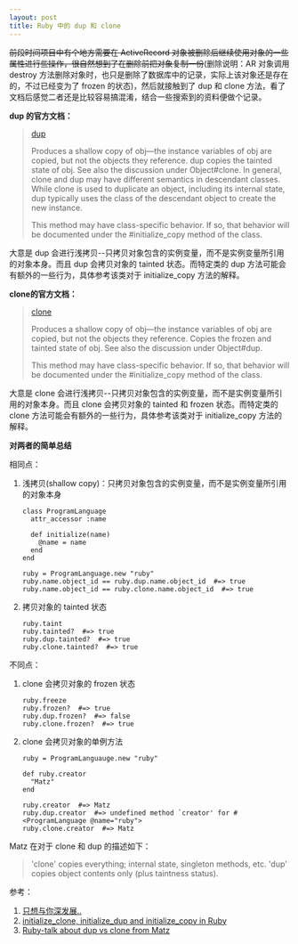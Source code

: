 ```yaml
---
layout: post
title: Ruby 中的 dup 和 clone
---
```


<del>前段时间项目中有个地方需要在 ActiveRecord 对象被删除后继续使用对象的一些属性进行些操作，很自然想到了在删除前把对象复制一份</del>(删除说明：AR 对象调用 destroy 方法删除对象时，也只是删除了数据库中的记录，实际上该对象还是存在的，不过已经变为了 frozen 的状态)，然后就接触到了 dup 和 clone 方法，看了文档后感觉二者还是比较容易搞混淆，结合一些搜索到的资料便做个记录。

**dup 的官方文档：**

> [dup](http://ruby-doc.org/core-2.0.0/Object.html#method-i-dup)
>
> Produces a shallow copy of obj—the instance variables of obj are copied, but not the objects they reference. dup copies the tainted state of obj. See also the discussion under Object#clone. In general, clone and dup may have different semantics in descendant classes. While clone is used to duplicate an object, including its internal state, dup typically uses the class of the descendant object to create the new instance.
>
> This method may have class-specific behavior. If so, that behavior will be documented under the #initialize_copy method of the class.

大意是 dup 会进行浅拷贝--只拷贝对象包含的实例变量，而不是实例变量所引用的对象本身。而且 dup 会拷贝对象的 tainted 状态。而特定类的 dup 方法可能会有额外的一些行为，具体参考该类对于 initialize_copy 方法的解释。

**clone的官方文档：**

> [clone](http://ruby-doc.org/core-2.0.0/Object.html#method-i-clone)
>
> Produces a shallow copy of obj—the instance variables of obj are copied, but not the objects they reference. Copies the frozen and tainted state of obj. See also the discussion under Object#dup.
>
> This method may have class-specific behavior. If so, that behavior will be documented under the #initialize_copy method of the class.

大意是 clone 会进行浅拷贝--只拷贝对象包含的实例变量，而不是实例变量所引用的对象本身。而且 clone 会拷贝对象的 tainted 和 frozen 状态。而特定类的 clone 方法可能会有额外的一些行为，具体参考该类对于 initialize_copy 方法的解释。

**对两者的简单总结**

相同点：

1.  浅拷贝(shallow copy)：只拷贝对象包含的实例变量，而不是实例变量所引用的对象本身

        class ProgramLanguage
          attr_accessor :name

          def initialize(name)
            @name = name
          end
        end

        ruby = ProgramLanguage.new "ruby"
        ruby.name.object_id == ruby.dup.name.object_id  #=> true
        ruby.name.object_id == ruby.clone.name.object_id  #=> true

2.  拷贝对象的 tainted 状态

        ruby.taint
        ruby.tainted?  #=> true
        ruby.dup.tainted?  #=> true
        ruby.clone.tainted?  #=> true

不同点：

1.  clone 会拷贝对象的 frozen 状态

        ruby.freeze
        ruby.frozen?  #=> true
        ruby.dup.frozen?  #=> false
        ruby.clone.frozen?  #=> true

2.  clone 会拷贝对象的单例方法

        ruby = ProgramLanguauge.new "ruby"

        def ruby.creator
          "Matz"
        end

        ruby.creator  #=> Matz
        ruby.dup.creator  #=> undefined method `creator' for #<ProgramLanguage @name="ruby">
        ruby.clone.creator  #=> Matz

Matz 在对于 clone 和 dup 的描述如下：

> 'clone' copies everything; internal state, singleton methods, etc.
> 'dup' copies object contents only (plus taintness status).


<!-- Rails 中 dup 的变化 -->

参考：

1. [只想与你深发展..](http://www.iteye.com/topic/407957)
2. [initialize_clone, initialize_dup and initialize_copy in Ruby](http://www.jonathanleighton.com/articles/2011/initialize_clone-initialize_dup-and-initialize_copy-in-ruby/)
3. [Ruby-talk about dup vs clone from Matz](http://computer-programming-forum.com/39-ruby/20826f090dd40ca3.htm)
